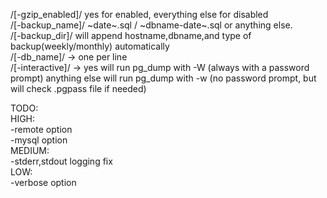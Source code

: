 /[-gzip_enabled]/ yes for enabled, everything else for disabled  
/[-backup_name]/         \~date\~.sql / \~dbname-date\~.sql or anything else.  
/[-backup_dir]/ will append hostname,dbname,and type of backup(weekly/monthly) automatically  
/[-db_name]/ -> one per line  
/[-interactive]/ -> yes will run pg_dump with -W (always with a password prompt) anything else will run pg_dump with -w (no password prompt, but will check .pgpass file if needed)  

  
  
TODO:  
HIGH:  
-remote option  
-mysql option  
MEDIUM:  
-stderr,stdout logging fix  
LOW:  
-verbose option  
